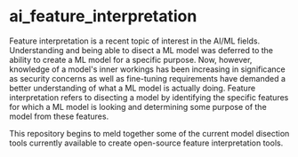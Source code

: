 # ai_feature_interpretation

Feature interpretation is a recent topic of interest in the AI/ML fields. Understanding and being able to disect a ML model was deferred to the ability to create a ML model for a specific purpose. Now, however, knowledge of a model's inner workings has been increasing in significance as security concerns as well as fine-tuning requirements have demanded a better understanding of what a ML model is actually doing. Feature interpretation refers to disecting a model by identifying the specific features for which a ML model is looking and determining some purpose of the model from these features.

This repository begins to meld together some of the current model disection tools currently available to create open-source feature interpretation tools.
